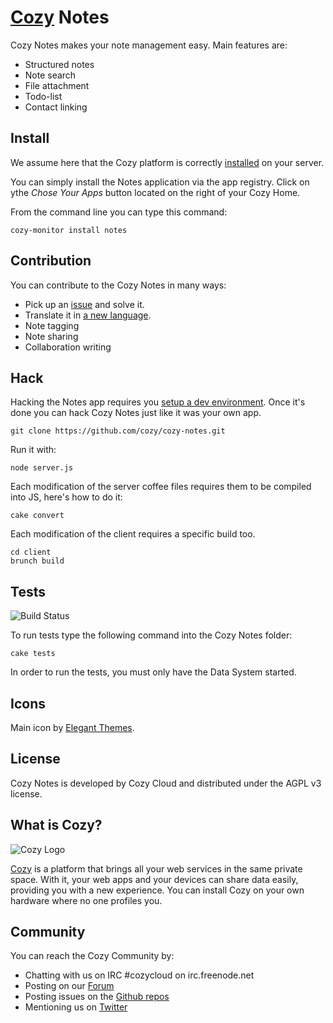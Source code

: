 # [Cozy](https://cozy.io) Notes

Cozy Notes makes your note management easy. Main features are: 

* Structured notes
* Note search
* File attachment
* Todo-list
* Contact linking

## Install

We assume here that the Cozy platform is correctly [installed](https://docs.cozy.io/en/host/install)
 on your server.

You can simply install the Notes application via the app registry. Click on ythe *Chose Your Apps* button located on the right of your Cozy Home.

From the command line you can type this command:

    cozy-monitor install notes


## Contribution

You can contribute to the Cozy Notes in many ways:

* Pick up an [issue](https://github.com/cozy/cozy-notes/issues?state=open) and solve it.
* Translate it in [a new language](https://github.com/cozy/cozy-notes/tree/master/client/app/locales).
* Note tagging
* Note sharing
* Collaboration writing


## Hack

Hacking the Notes app requires you [setup a dev environment](https://docs.cozy.io/hack/getting-started/). Once it's done you can hack Cozy Notes just like it was your own app.

    git clone https://github.com/cozy/cozy-notes.git

Run it with:

    node server.js

Each modification of the server coffee files requires them to be compiled into JS, here's
how to do it:

    cake convert

Each modification of the client requires a specific build too.

    cd client
    brunch build

## Tests

![Build Status](https://travis-ci.org/cozy/cozy-notes.png?branch=master)

To run tests type the following command into the Cozy Notes folder:

    cake tests

In order to run the tests, you must only have the Data System started.

## Icons

Main icon by [Elegant Themes](http://www.elegantthemes.com/blog/freebie-of-the-week/beautiful-flat-icons-for-free).

## License

Cozy Notes is developed by Cozy Cloud and distributed under the AGPL v3 license.

## What is Cozy?

![Cozy Logo](https://raw.github.com/cozy/cozy-setup/gh-pages/assets/images/happycloud.png)

[Cozy](https://cozy.io) is a platform that brings all your web services in the
same private space.  With it, your web apps and your devices can share data
easily, providing you
with a new experience. You can install Cozy on your own hardware where no one
profiles you.

## Community

You can reach the Cozy Community by:

* Chatting with us on IRC #cozycloud on irc.freenode.net
* Posting on our [Forum](https://forum.cozy.io)
* Posting issues on the [Github repos](https://github.com/cozy/)
* Mentioning us on [Twitter](https://twitter.com/mycozycloud)
